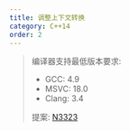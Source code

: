 ```yaml
---
title: 调整上下文转换
category: C++14
order: 2
---
```


> 编译器支持最低版本要求:
> * GCC: 4.9
> * MSVC: 18.0
> * Clang: 3.4
>
> 提案: [N3323](http://www.open-std.org/jtc1/sc22/wg21/docs/papers/2012/n3323.pdf)